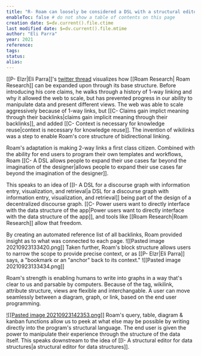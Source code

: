 ```yaml
---
title: "R- Roam can loosely be considered a DSL with a structural editor"
enableToc: false # do not show a table of contents on this page
creation date: $=dv.current().file.ctime
last modified date: $=dv.current().file.mtime
author: "Eli Parra" 
year: 2021
reference: 
tags: 
status: 
alias:
---
```


[[P- Elzr|Eli Parra]]'s [twitter thread](https://twitter.com/elzr/status/1378821500246065154
) visualizes how [[Roam Research| Roam Research]] can be expanded upon through its base structure. Before introducing his core claims, he walks through a history of 1-way linking and why it allowed the web to scale, but has prevented progress in our ability to manipulate data and present different views. The web was able to scale aggressively because of 1-way links, but [[C- Claims gain implict meaning through their backlinks|claims gain implicit meaning through their backlinks]], and added [[C- Context is necessary for knowledge reuse|context is necessary for knowledge reuse]]. The invention of wikilinks was a step to enable Roam's core structure of bidirectional linking.

Roam's adaptation is making 2-way links a first class citizen. Combined with the ability for end users to program their own templates and workflows, Roam [[C- A DSL allows people to expand their use cases far beyond the imagination of the designer|allows people to expand their use cases far beyond the imagination of the designer]].

This speaks to an idea of [[I- A DSL for a discourse graph with information entry, visualization, and retrieval|a DSL for a discourse graph with information entry, visualization, and retrieval]] being part of the design of a decentralized discourse graph. [[C- Power users want to directly interface with the data structure of the app|Power users want to directly interface with the data structure of the app]], and tools like [[Roam Research|Roam Research]] allow that freedom. 

By creating an automated reference list of all backlinks, Roam provided insight as to what was connected to each page. 
![[Pasted image 20210923133420.png]]
Taken further, Roam's block structure allows users to narrow the scope to provide precise context, or as [[P- Elzr|Eli Parra]] says, a "bookmark or an "anchor" back to its context."
![[Pasted image 20210923133434.png]]

Roam's strength is enabling humans to write into graphs in a way that's clear to us and parsable by computers. Because of the tag, wikilink, attribute structure, views are flexible and interchangable. A user can move seamlessly between a diagram, graph, or link, based on the end user programming. 

[![[Pasted image 20210923142353.png]]](https://twitter.com/elzr/status/1378821573516349443?s=20)
Roam's query, table, diagram & kanban functions allow us to peek at what else may be possible by writing directly into the program's structural language. The end user is given the power to manipulate their experience through the structure of the data itself. This speaks downstream to the idea of [[I- A structural editor for data structures|a structural editor for data structures]].